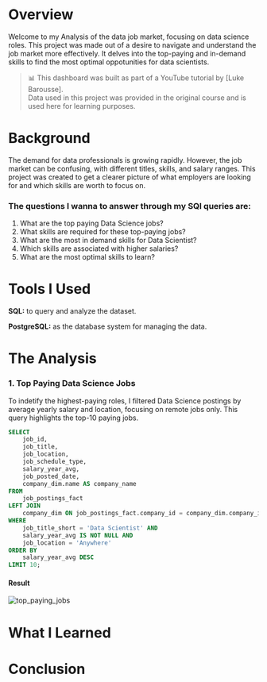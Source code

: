 # Overview
Welcome to my Analysis of the data job market, focusing on data science roles. This project was made out of a desire to navigate and understand the job market more effectively. It delves into the top-paying and in-demand skills to find the most optimal oppotunities for data scientists.

> 📊 This dashboard was built as part of a YouTube tutorial by [Luke Barousse].  
> Data used in this project was provided in the original course and is used here for learning purposes.

# Background
The demand for data professionals is growing rapidly. However, the job market can be confusing, with different titles, skills, and salary ranges.
This project was created to get a clearer picture of what employers are looking for and which skills are worth to focus on.

### The questions I wanna to answer through my SQl queries are:
1. What are the top paying Data Science jobs?
2. What skills are required for these top-paying jobs?
3. What are the most in demand skills for Data Scientist?
4. Which skills are associated with higher salaries?
5. What are the most optimal skills to learn?

# Tools I Used
**SQL:** to query and analyze the dataset.

**PostgreSQL:** as the database system for managing the data.

# The Analysis

### 1. Top Paying Data Science Jobs
To indetify the highest-paying roles, I filtered Data Science postings by average yearly salary and location, focusing on remote jobs only. This query highlights the top-10 paying jobs.
```sql
SELECT
    job_id,
    job_title,
    job_location,
    job_schedule_type,
    salary_year_avg,
    job_posted_date,
    company_dim.name AS company_name
FROM
    job_postings_fact
LEFT JOIN
    company_dim ON job_postings_fact.company_id = company_dim.company_id
WHERE
    job_title_short = 'Data Scientist' AND
    salary_year_avg IS NOT NULL AND
    job_location = 'Anywhere'
ORDER BY
    salary_year_avg DESC
LIMIT 10;
```

#### Result
![top_paying_jobs](pics/1_top_paying_jobs.png)


 

# What I Learned

# Conclusion